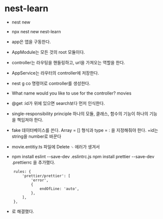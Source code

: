 # nest-learn

- nest new
- npx nest new nest-learn

- app은 앱을 구동한다.
- AppModule는 모든 것의 root 모듈이다.
- controller는 라우팅을 핸들링하고,
  url을 가져오는 역할을 한다.
- AppService는 라우터의 controller에 저장한다.

- nest g co 명령어로 controller를 생성한다.
- What name would you like to use for the controller? movies
- @get :id가 위에 있으면 search보다 먼저 인식한다.
- single-responsibility principle
  하나의 모듈, 클래스, 함수의 기능이 하나의 기능을 책임져야 한다.

- fake 데이터베이스를 쓴다.
  Array = [] 형식과 type = : 을 지정해줘야 한다.
  +id는 string을 number로 바꾼다

- movie.entitiy.ts 파일에 Delete `␍` 에러가 생겨서
- npm install eslint --save-dev .eslintrc.js
  npm install prettier --save-dev .prettierrc
  을 추가했다.

```
    rules: {
        'prettier/prettier': [
            'error',
            {
                endOfLine: 'auto',
            },
        ],
    },
```

- 로 해결했다.
